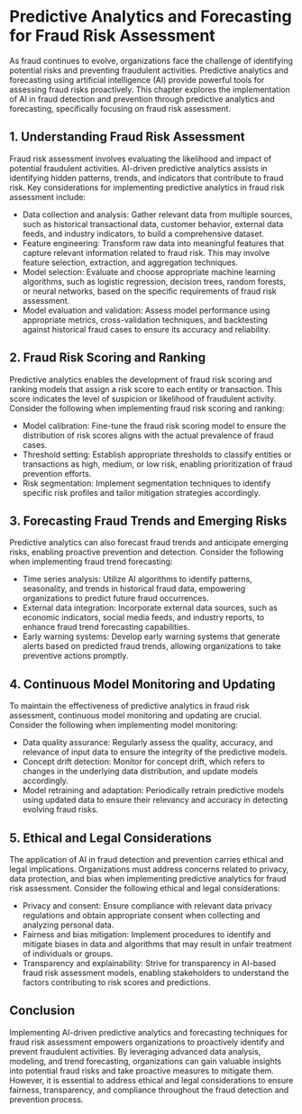 # Predictive Analytics and Forecasting for Fraud Risk Assessment

As fraud continues to evolve, organizations face the challenge of identifying potential risks and preventing fraudulent activities. Predictive analytics and forecasting using artificial intelligence (AI) provide powerful tools for assessing fraud risks proactively. This chapter explores the implementation of AI in fraud detection and prevention through predictive analytics and forecasting, specifically focusing on fraud risk assessment.

## 1. Understanding Fraud Risk Assessment

Fraud risk assessment involves evaluating the likelihood and impact of potential fraudulent activities. AI-driven predictive analytics assists in identifying hidden patterns, trends, and indicators that contribute to fraud risk. Key considerations for implementing predictive analytics in fraud risk assessment include:

- Data collection and analysis: Gather relevant data from multiple sources, such as historical transactional data, customer behavior, external data feeds, and industry indicators, to build a comprehensive dataset.
- Feature engineering: Transform raw data into meaningful features that capture relevant information related to fraud risk. This may involve feature selection, extraction, and aggregation techniques.
- Model selection: Evaluate and choose appropriate machine learning algorithms, such as logistic regression, decision trees, random forests, or neural networks, based on the specific requirements of fraud risk assessment.
- Model evaluation and validation: Assess model performance using appropriate metrics, cross-validation techniques, and backtesting against historical fraud cases to ensure its accuracy and reliability.

## 2. Fraud Risk Scoring and Ranking

Predictive analytics enables the development of fraud risk scoring and ranking models that assign a risk score to each entity or transaction. This score indicates the level of suspicion or likelihood of fraudulent activity. Consider the following when implementing fraud risk scoring and ranking:

- Model calibration: Fine-tune the fraud risk scoring model to ensure the distribution of risk scores aligns with the actual prevalence of fraud cases.
- Threshold setting: Establish appropriate thresholds to classify entities or transactions as high, medium, or low risk, enabling prioritization of fraud prevention efforts.
- Risk segmentation: Implement segmentation techniques to identify specific risk profiles and tailor mitigation strategies accordingly.

## 3. Forecasting Fraud Trends and Emerging Risks

Predictive analytics can also forecast fraud trends and anticipate emerging risks, enabling proactive prevention and detection. Consider the following when implementing fraud trend forecasting:

- Time series analysis: Utilize AI algorithms to identify patterns, seasonality, and trends in historical fraud data, empowering organizations to predict future fraud occurrences.
- External data integration: Incorporate external data sources, such as economic indicators, social media feeds, and industry reports, to enhance fraud trend forecasting capabilities.
- Early warning systems: Develop early warning systems that generate alerts based on predicted fraud trends, allowing organizations to take preventive actions promptly.

## 4. Continuous Model Monitoring and Updating

To maintain the effectiveness of predictive analytics in fraud risk assessment, continuous model monitoring and updating are crucial. Consider the following when implementing model monitoring:

- Data quality assurance: Regularly assess the quality, accuracy, and relevance of input data to ensure the integrity of the predictive models.
- Concept drift detection: Monitor for concept drift, which refers to changes in the underlying data distribution, and update models accordingly.
- Model retraining and adaptation: Periodically retrain predictive models using updated data to ensure their relevancy and accuracy in detecting evolving fraud risks.

## 5. Ethical and Legal Considerations

The application of AI in fraud detection and prevention carries ethical and legal implications. Organizations must address concerns related to privacy, data protection, and bias when implementing predictive analytics for fraud risk assessment. Consider the following ethical and legal considerations:

- Privacy and consent: Ensure compliance with relevant data privacy regulations and obtain appropriate consent when collecting and analyzing personal data.
- Fairness and bias mitigation: Implement procedures to identify and mitigate biases in data and algorithms that may result in unfair treatment of individuals or groups.
- Transparency and explainability: Strive for transparency in AI-based fraud risk assessment models, enabling stakeholders to understand the factors contributing to risk scores and predictions.

## Conclusion

Implementing AI-driven predictive analytics and forecasting techniques for fraud risk assessment empowers organizations to proactively identify and prevent fraudulent activities. By leveraging advanced data analysis, modeling, and trend forecasting, organizations can gain valuable insights into potential fraud risks and take proactive measures to mitigate them. However, it is essential to address ethical and legal considerations to ensure fairness, transparency, and compliance throughout the fraud detection and prevention process.
